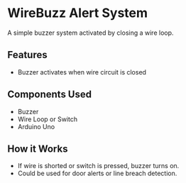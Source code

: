 # WireBuzz Alert System

A simple buzzer system activated by closing a wire loop.

## Features

- Buzzer activates when wire circuit is closed

## Components Used

- Buzzer
- Wire Loop or Switch
- Arduino Uno

## How it Works

- If wire is shorted or switch is pressed, buzzer turns on.
- Could be used for door alerts or line breach detection.
